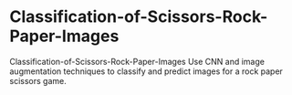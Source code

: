 # Classification-of-Scissors-Rock-Paper-Images
Classification-of-Scissors-Rock-Paper-Images Use CNN and image augmentation techniques to classify and predict images for a rock paper scissors game.
